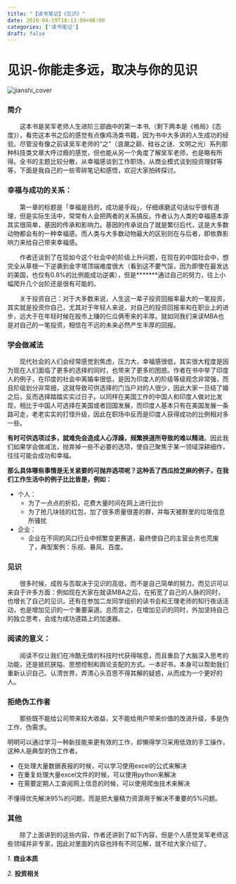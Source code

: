 ```yaml
---
title: "【读书笔记】《见识》"
date: 2020-04-19T18:13:09+08:00
categories: ['读书笔记']
draft: false
---
```


# 见识-你能走多远，取决与你的见识

![jianshi_cover](/img/jianshi_cover.jpg)



### 简介

　　这本书是吴军老师人生进阶三部曲中的第一本书,（剩下两本是《格局》《态度》），看完这本书之后的感觉有点像鸡汤类书籍，因为书中大多讲的人生成功的经验。尽管没有像之前读吴军老师的“之”（浪潮之巅、硅谷之谜、文明之光）系列那种科技类文章大呼过瘾的感觉，但也能从另一个角度了解吴军老师，也是略有所得。全书的主题比较分散，从幸福感谈到工作职场，从商业模式谈到投资理财等等，下面是我自己的一些零碎笔记和感悟，欢迎大家拍砖探讨。

### 幸福与成功的关系：

　　第一章的标题是「幸福是目的，成功是手段」，仔细琢磨这句话似乎很有道理，但是实际生活中，常常有人会把两者的关系搞反。作者认为人类的幸福感本源其实很简单，基因的传承和影响力。基因的传承说白了就是繁衍后代，这是大多数动物都会有的一种幸福感。而人类与大多数动物最大的区别则在与后者，即依靠影响力来给自己带来幸福感。

　　作者还谈到了在现如今这个社会中的阶级上升问题，在现在的中国社会中，想完全从草根一下逆袭到金字塔顶端难度很大（看到这不要气馁，因为即使在最发达的美国，也仅有0.8%的比例能成功逆袭），但是*****\**通过自己的努力，往上小幅爬升几个台阶还是很有可能的。

　　关于投资自己：对于大多数来说，人生这一辈子投资回报率最大的一笔投资，其实就是投资你自己，尤其对于年轻人来说，对自己的投资回报率和在职业上的进步，远大于在年轻时候在股市上赚的仨瓜俩枣来的丰厚。就如同我们来读MBA也是对自己的一笔投资，相信在不远的未来必然产生丰厚的回报。

### 学会做减法

　　现代社会的人们会经常感觉到焦虑，压力大，幸福感很低，其实很大程度是因为现在人们面临了更多的选择的同时，也带来了更多的困惑。作者在书中举了印度人的例子，在印度的社会中离婚率很低，是因为印度人的阶级等级观念非常强，而且阶级划分非常细，这就导致可供选择的门当户对的人很少，因此大家一旦结了婚之后，反而选择踏踏实实过日子。以同样在美国工作的中国人和印度人做对比发现，相比于中国人可选择在美国或者回国发展，而印度人基本只有在美国发展一条路可走，老老实实的打怪升级，因此在职场中反而是印度人获得成功的比例相对多一些。

​	**有时可供选项过多，就难免会造成人心浮躁，频繁换道所导致的难以精进**。因此我们如果学会做减法，抛弃掉一些不必要的选项，使自己聚焦于某一领域深耕细作，往往可能会成功和幸福。

​	**那么具体哪些事情是无关紧要的可抛弃选项呢？这种丢了西瓜捡芝麻的例子，在我们工作生活中的例子比比皆是，例如：**

* 个人：
  * 为了一点点的折扣，花费大量时间在网上进行比价
  * 为了抢几块钱的红包，加了很多质量很差的群，并每天被群里的垃圾信息所骚扰
* 企业：
  * 企业在不同的风口行业中频繁变更赛道，最终使自己的主营业务也荒废了，典型案例：乐视、暴风、百度。

### 见识

　　很多时候，成败与否取决于见识的高低，而不是自己简单的努力。而见识可以来自于许多方面：例如现在大家在就读MBA之后，在拓宽了自己的人脉的同时，也增长了自己的见识。还有在参加二龙同学组织的读书会和王理老师的知行夜话活动，也是增加见识的一个重要渠道。总而言之，在增加见识的同时，外加坚持自己的独立思考，会成为成功道路上的加速器。

### **阅读的意义：** 

　　阅读不仅让我们在冷酷无情的科技时代获得喘息，而且重启了大脑深入思考的功能，还是抵抗狭隘、思想控制和舆论支配的方式。一本好书，本身可以帮助我们重新认识自己、认清世界，弄清心头百思不得其解的疑惑，从而成为一个更好的人。

### 拒绝伪工作者

　　那些既不能给公司带来较大收益，又不能给用户带来价值的改进升级，多是伪工作、伪需求。

明明可以通过学习一种新技能来更有效的工作，却懒得学习采用低效的手工操作，这种人是典型的伪工作者。

- 在处理大量数据表报的时候，可以学习使用excel的公式来解决
- 在重复处理大量excel文件的时候，可以使用python来解决
- 在需要定期人工查阅网上信息的时候，可以使用爬虫技术来解决

不懂得优先解决95%的问题，而是把大量精力资源用于解决不重要的5%问题。

### 其他

　　除了上面讲到的这些内容，作者还讲到了如下内容，但是个人感觉吴军老师这些领域并非专家，因此对里面的内容也持有不同见解，就不给大家介绍了。

*1.* **商业本质**

*2.* **投资相关**

